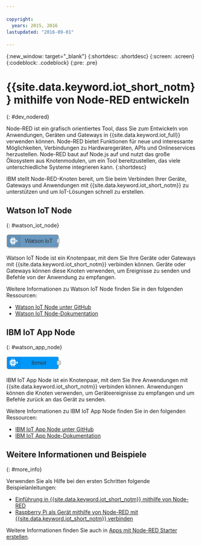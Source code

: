 ```yaml
---

copyright:
  years: 2015, 2016
lastupdated: "2016-09-01"

---
```


{:new_window: target="_blank"}
{:shortdesc: .shortdesc}
{:screen: .screen}
{:codeblock: .codeblock}
{:pre: .pre}

# {{site.data.keyword.iot_short_notm}} mithilfe von Node-RED entwickeln
{: #dev_nodered}

Node-RED ist ein grafisch orientiertes Tool, dass Sie zum Entwickeln von Anwendungen, Geräten und Gateways in {{site.data.keyword.iot_full}} verwenden können. Node-RED bietet Funktionen für neue und interessante Möglichkeiten, Verbindungen zu Hardwaregeräten, APIs und Onlineservices herzustellen. Node-RED baut auf Node.js auf und nutzt das große Ökosystem aus Knotenmodulen, um ein Tool bereitzustellen, das viele unterschiedliche Systeme integrieren kann.
{:shortdesc}

IBM stellt Node-RED-Knoten bereit, um Sie beim Verbinden Ihrer Geräte, Gateways und Anwendungen mit {{site.data.keyword.iot_short_notm}} zu unterstützen und um IoT-Lösungen schnell zu erstellen.


## Watson IoT Node   
{: #watson_iot_node}  

![Bild für Watson IoT Node](../images/node-red-watson.png "Bild für Watson IoT Node")


Watson IoT Node ist ein Knotenpaar, mit dem Sie Ihre Geräte oder Gateways mit {{site.data.keyword.iot_short_notm}} verbinden können. Geräte oder Gateways können diese Knoten verwenden, um Ereignisse zu senden und Befehle von der Anwendung zu empfangen.

Weitere Informationen zu Watson IoT Node finden Sie in den folgenden Ressourcen:

- [Watson IoT Node unter GitHub](https://github.com/ibm-watson-iot/iot-nodered/tree/master/node-red-contrib-ibm-watson-iot)
- [Watson IoT Node-Dokumentation](https://www.npmjs.com/package/node-red-contrib-ibm-watson-iot)


## IBM IoT App Node  
{: #watson_app_node}  


![Bild für IBM IoT App Node](../images/node-red-ibmiot.png "Bild für IBM IoT App Node")

IBM IoT App Node ist ein Knotenpaar, mit dem Sie Ihre Anwendungen mit {{site.data.keyword.iot_short_notm}} verbinden können. Anwendungen können die Knoten verwenden, um Geräteereignisse zu empfangen und um Befehle zurück an das Gerät zu senden.

Weitere Informationen zu IBM IoT App Node finden Sie in den folgenden Ressourcen:

- [IBM IoT App Node unter GitHub](https://github.com/ibm-watson-iot/iot-nodered/tree/master/node-red-contrib-scx-ibmiotapp)
- [IBM IoT App Node-Dokumentation](http://flows.nodered.org/node/node-red-contrib-scx-ibmiotapp)


## Weitere Informationen und Beispiele   
{: #more_info}


Verwenden Sie als Hilfe bei den ersten Schritten folgende Beispielanleitungen:
- [Einführung in {{site.data.keyword.iot_short_notm}} mithilfe von Node-RED](https://developer.ibm.com/recipes/tutorials/getting-started-with-watson-iot-platform-using-node-red/)
- [Raspberry Pi als Gerät mithilfe von Node-RED mit {{site.data.keyword.iot_short_notm}} verbinden](https://developer.ibm.com/recipes/tutorials/deploy-watson-iot-node-on-raspberry-pi/)

Weitere Informationen finden Sie auch in [Apps mit Node-RED Starter erstellen](https://console.ng.bluemix.net/docs/starters/Node-RED/nodered.html#nodered).

